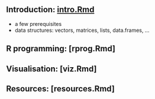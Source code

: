 ## Introduction: [intro.Rmd](intro.Rmd)
- a few prerequisites
- data structures: vectors, matrices, lists, data.frames, ...

## R programming: [rprog.Rmd]

## Visualisation: [viz.Rmd]

## Resources: [resources.Rmd]


